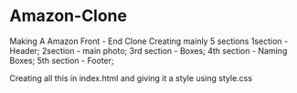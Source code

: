 # Amazon-Clone
Making A Amazon Front - End Clone
Creating mainly 5 sections
1section - Header;
2section - main photo;
3rd section - Boxes;
4th section - Naming Boxes;
5th section - Footer;

Creating all this in index.html and giving it a style using style.css
